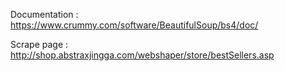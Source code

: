 Documentation : https://www.crummy.com/software/BeautifulSoup/bs4/doc/

Scrape page : http://shop.abstraxjingga.com/webshaper/store/bestSellers.asp
